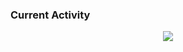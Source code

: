 ### Current Activity
<p align="center">
  <img src="https://github-readme-streak-stats.herokuapp.com/?user=ii-koo&theme=dark"/>
</p>
